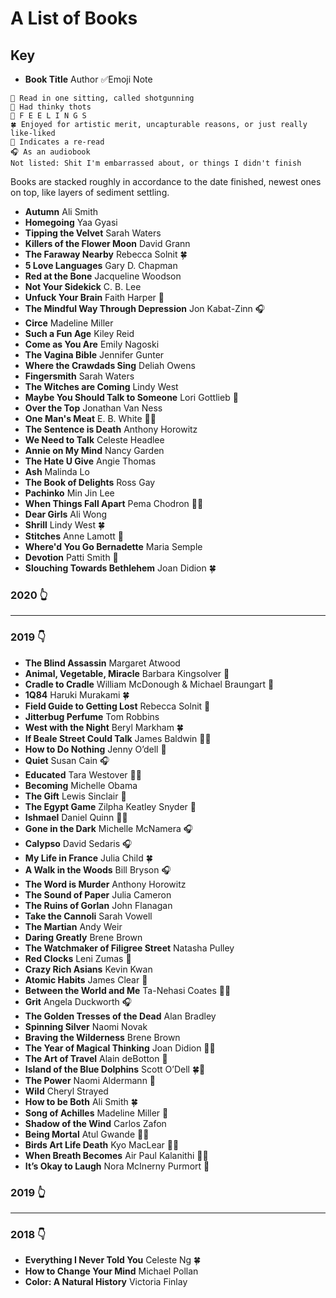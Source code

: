 # A List of Books

## Key
- **Book Title** Author ✅Emoji Note

```
🍺 Read in one sitting, called shotgunning
🧠 Had thinky thots
🥺 F E E L I N G S
🍀 Enjoyed for artistic merit, uncapturable reasons, or just really like-liked
🔁 Indicates a re-read
🎧 As an audiobook
Not listed: Shit I'm embarrassed about, or things I didn't finish
```
Books are stacked roughly in accordance to the date finished, newest ones on top, like layers of sediment settling.

- **Autumn** Ali Smith
- **Homegoing** Yaa Gyasi
- **Tipping the Velvet** Sarah Waters
- **Killers of the Flower Moon** David Grann
- **The Faraway Nearby** Rebecca Solnit 🍀
- **5 Love Languages** Gary D. Chapman
- **Red at the Bone** Jacqueline Woodson
- **Not Your Sidekick** C. B. Lee
- **Unfuck Your Brain** Faith Harper 🧠
- **The Mindful Way Through Depression** Jon Kabat-Zinn 🎧
- **Circe** Madeline Miller
- **Such a Fun Age** Kiley Reid
- **Come as You Are** Emily Nagoski
- **The Vagina Bible** Jennifer Gunter
- **Where the Crawdads Sing** Deliah Owens
- **Fingersmith** Sarah Waters
- **The Witches are Coming** Lindy West
- **Maybe You Should Talk to Someone** Lori Gottlieb 🧠
- **Over the Top** Jonathan Van Ness
- **One Man's Meat** E. B. White 🧠🍀
- **The Sentence is Death** Anthony Horowitz
- **We Need to Talk** Celeste Headlee
- **Annie on My Mind** Nancy Garden
- **The Hate U Give** Angie Thomas
- **Ash** Malinda Lo
- **The Book of Delights** Ross Gay
- **Pachinko** Min Jin Lee
- **When Things Fall Apart** Pema Chodron 🧠🍀
- **Dear Girls** Ali Wong
- **Shrill** Lindy West 🍀
- **Stitches** Anne Lamott 🥺
- **Where'd You Go Bernadette** Maria Semple
- **Devotion** Patti Smith 🔁
- **Slouching Towards Bethlehem** Joan Didion 🍀
### 2020 👆
---
### 2019 👇
- **The Blind Assassin** Margaret Atwood
- **Animal, Vegetable, Miracle** Barbara Kingsolver 🧠
- **Cradle to Cradle** William McDonough & Michael Braungart 🧠
- **1Q84** Haruki Murakami 🍀
- **Field Guide to Getting Lost** Rebecca Solnit 🧠
- **Jitterbug Perfume** Tom Robbins
- **West with the Night** Beryl Markham 🍀
- **If Beale Street Could Talk** James Baldwin 🍺🥺
- **How to Do Nothing** Jenny O’dell 🧠
- **Quiet** Susan Cain 🎧
- **Educated** Tara Westover 🍺🍀
- **Becoming** Michelle Obama
- **The Gift** Lewis Sinclair 🧠
- **The Egypt Game** Zilpha Keatley Snyder 🔁
- **Ishmael** Daniel Quinn 🍺🧠
- **Gone in the Dark** Michelle McNamera 🎧
- **Calypso** David Sedaris 🎧
- **My Life in France** Julia Child 🍀
- **A Walk in the Woods** Bill Bryson 🎧
- **The Word is Murder** Anthony Horowitz
- **The Sound of Paper** Julia Cameron
- **The Ruins of Gorlan** John Flanagan
- **Take the Cannoli** Sarah Vowell
- **The Martian** Andy Weir
- **Daring Greatly** Brene Brown
- **The Watchmaker of Filigree Street** Natasha Pulley
- **Red Clocks** Leni Zumas 🍺
- **Crazy Rich Asians** Kevin Kwan
- **Atomic Habits** James Clear 🧠
- **Between the World and Me** Ta-Nehasi Coates 🧠🍀
- **Grit** Angela Duckworth 🎧
- **The Golden Tresses of the Dead** Alan Bradley
- **Spinning Silver** Naomi Novak
- **Braving the Wilderness** Brene Brown
- **The Year of Magical Thinking** Joan Didion 🥺🍀
- **The Art of Travel** Alain deBotton 🧠
- **Island of the Blue Dolphins** Scott O’Dell 🍀🔁
- **The Power** Naomi Aldermann 🍺
- **Wild** Cheryl Strayed
- **How to be Both** Ali Smith 🍀
- **Song of Achilles** Madeline Miller 🥺
- **Shadow of the Wind** Carlos Zafon
- **Being Mortal** Atul Gwande 🧠🥺
- **Birds Art Life Death** Kyo MacLear 🧠🥺
- **When Breath Becomes** Air Paul Kalanithi 🥺🍀
- **It’s Okay to Laugh** Nora McInerny Purmort 🥺
### 2019 👆
---
### 2018 👇
- **Everything I Never Told You** Celeste Ng 🍀
- **How to Change Your Mind** Michael Pollan
- **Color: A Natural History** Victoria Finlay
